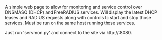 A simple web page to allow for monitoring and service control over DNSMASQ (DHCP) and FreeRADIUS services.  Will display the latest DHCP leases and RADIUS requests along with controls to start and stop those services.  Must be run on the same host running those services.  

Just run 'servmon.py' and connect to the site via http://<host-ip>:8080.
